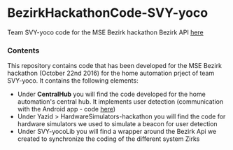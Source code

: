 # BezirkHackathonCode-SVY-yoco
Team SVY-yoco code for the MSE Bezirk hackathon
Bezirk API [here](http://developer.bezirk.com/documentation/intro.php)
### Contents
This repository contains code that has been developed for the MSE Bezirk hackathon (October 22nd 2016) for the home automation prject of team SVY-yoco.
It contains the following elements:
* Under **CentralHub** you will find the code developed for the home automation's central hub. It implements user detection (communication with the Android app - code [here](https://github.com/vignesh380/BezirkFramework-Android))
* Under Yazid > HardwareSimulators-hackathon you will find the code for hardware simulators we used to simulate a beacon for user detection
* Under SVY-yocoLib you will find a wrapper around the Bezirk Api we created to synchronize the coding of the different system Zirks
